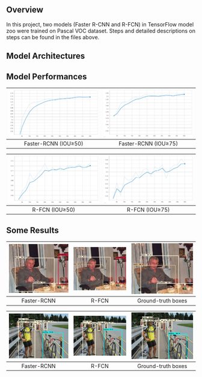 ## Overview
In this project, two models (Faster R-CNN and R-FCN) in TensorFlow model zoo were trained on Pascal VOC dataset. Steps and detailed descriptions on steps can be found in the files above.

## Model Architectures
## Model Performances
![](images/faster-rcnn-iou50.png)  |  ![](images/faster-rcnn-iou75.png)
:-------------------------:|:-------------------------:
Faster-RCNN (IOU&ge;50) | Faster-RCNN (IOU&ge;75)

![](images/r-fcn-iou50.png)  |  ![](images/r-fcn-iou75.png)
:-------------------------:|:-------------------------:
R-FCN (IOU&ge;50) | R-FCN (IOU&ge;75)

## Some Results
| ![](images/faster-rcnn-result1.jpg) | ![](images/r-fcn-result1.jpg) | ![](images/ground-truth-result1.jpg) |
| :---:       |    :----:   |          :---: |
| Faster-RCNN      | R-FCN       | Ground-truth boxes   |

| ![](images/faster-rcnn-result2.jpg) | ![](images/r-fcn-result2.jpg) | ![](images/ground-truth-result2.jpg) |
| :---:       |    :----:   |          :---: |
| Faster-RCNN      | R-FCN       | Ground-truth boxes   |
